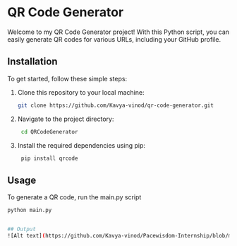 #  QR Code Generator

Welcome to my QR Code Generator project! With this Python script, you can easily generate QR codes for various URLs, including your GitHub profile.

## Installation

To get started, follow these simple steps:

1. Clone this repository to your local machine:
   
   ```bash
   git clone https://github.com/Kavya-vinod/qr-code-generator.git
2. Navigate to the project directory:
   ```bash
    cd QRCodeGenerator
3. Install the required dependencies using pip:
   ```bash
    pip install qrcode
   
## Usage
 To generate a QR code, run the main.py script
   ```bash
   python main.py


## Output
   ![Alt text](https://github.com/Kavya-vinod/Pacewisdom-Internship/blob/main/QRCodeGenerator/output/github_qr_code.png)
